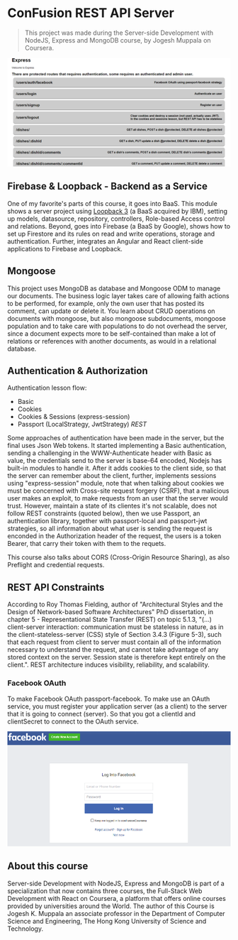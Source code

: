 # ConFusion REST API Server

> This project was made during the Server-side Development with NodeJS, Express and MongoDB course, by Jogesh Muppala on Coursera.

<p align="center">
  <img src="https://github.com/NietoCurcio/Confusion-REST-API-Server/blob/main/.github/endpoints.png?raw=true" width="800" alt="Confusion REST API Server">
</p>

## Firebase & Loopback - Backend as a Service

One of my favorite's parts of this course, it goes into BaaS. This module shows a server project using [Loopback 3](https://loopback.io/doc/en/lb3/) (a BaaS acquired by IBM), setting up models, datasource, repository, controllers, Role-based Access control and relations. Beyond, goes into Firebase (a BaaS by Google), shows how to set up Firestore and its rules on read and write operations, storage and authentication. Further, integrates an Angular and React client-side applications to Firebase and Loopback.

## Mongoose

This project uses MongoDB as database and Mongoose ODM to manage our documents. The business logic layer takes care of allowing faith actions to be performed, for example, only the own user that has posted its comment, can update or delete it. You learn about CRUD operations on documents with mongoose, but also mongoose subdocuments, mongoose population and to take care with populations to do not overhead the server, since a document expects more to be self-contained than make a lot of relations or references with another documents, as would in a relational database.

## Authentication & Authorization

Authentication lesson flow:

- Basic
- Cookies
- Cookies & Sessions (express-session)
- Passport (LocalStrategy, JwtStrategy) _REST_

Some approaches of authentication have been made in the server, but the final uses Json Web tokens. It started implementing a Basic authentication, sending a challenging in the WWW-Authenticate header with Basic as value, the credentials send to the server is base-64 encoded, Nodejs has built-in modules to handle it. After it adds cookies to the client side, so that the server can remember about the client, further, implements sessions using "express-session" module, note that when talking about cookies we must be concerned with Cross-site request forgery (CSRF), that a malicious user makes an exploit, to make requests from an user that the server would trust. However, maintain a state of its clientes it's not scalable, does not follow REST constraints (quoted below), then we use Passport, an authentication library, together with passport-local and passport-jwt strategies, so all information about what user is sending the request is enconded in the Authorization header of the request, the users is a token Bearer, that carry their token with them to the requets.

This course also talks about CORS (Cross-Origin Resource Sharing), as also Preflight and credential requests.

## REST API Constraints

According to Roy Thomas Fielding, author of "Architectural Styles and the Design of Network-based Software Architectures" PhD dissertation, in chapter 5 - Representational State Transfer (REST) on topic 5.1.3, "(...) client-server interaction: communication must be stateless in nature, as in the client-stateless-server (CSS) style of Section 3.4.3 (Figure 5-3), such that each request from client to server must contain all of the information necessary to understand the request, and cannot take advantage of any stored context on the server. Session state is therefore kept entirely on the client.". REST architecture induces visibility, reliability, and scalability.

### Facebook OAuth

To make Facebook OAuth passport-facebook. To make use an OAuth service, you must register your application server (as a client) to the server that it is going to connect (server). So that you got a clientId and clientSecret to connect to the OAuth service.

<p align="center">
  <img src="https://github.com/NietoCurcio/Confusion-REST-API-Server/blob/main/.github/oauth.png?raw=true" width="700" alt="Confusion REST API Server">
</p>

## About this course

Server-side Development with NodeJS, Express and MongoDB is part of a specialization that now contains three courses, the Full-Stack Web Development with React on Coursera, a platform that offers online courses provided by universities around the World. The author of this Course is Jogesh K. Muppala an associate professor in the Department of Computer Science and Engineering, The Hong Kong University of Science and Technology.
